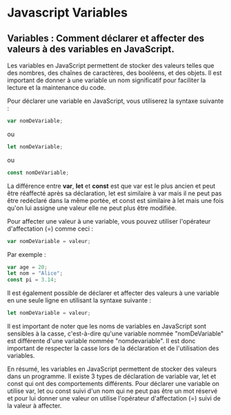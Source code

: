 # Javascript Variables

## Variables : Comment déclarer et affecter des valeurs à des variables en JavaScript.

Les variables en JavaScript permettent de stocker des valeurs telles que des nombres, des chaînes de caractères, des booléens, et des objets. Il est important de donner à une variable un nom significatif pour faciliter la lecture et la maintenance du code.

Pour déclarer une variable en JavaScript, vous utiliserez la syntaxe suivante :

```javascript
var nomDeVariable;
```

ou

```javascript
let nomDeVariable;
```

ou

```javascript
const nomDeVariable;
```

La différence entre **var**, **let** et **const** est que var est le plus ancien et peut être réaffecté après sa déclaration, let est similaire à var mais il ne peut pas être redéclaré dans la même portée, et const est similaire à let mais une fois qu'on lui assigne une valeur elle ne peut plus être modifiée.

Pour affecter une valeur à une variable, vous pouvez utiliser l'opérateur d'affectation (=) comme ceci :

```javascript
var nomDeVariable = valeur;
```

Par exemple :

```javascript
var age = 20;
let nom = "Alice";
const pi = 3.14;
```

Il est également possible de déclarer et affecter des valeurs à une variable en une seule ligne en utilisant la syntaxe suivante :

```javascript
let nomDeVariable = valeur;
```

Il est important de noter que les noms de variables en JavaScript sont sensibles à la casse, c'est-à-dire qu'une variable nommée "nomDeVariable" est différente d'une variable nommée "nomdevariable". Il est donc important de respecter la casse lors de la déclaration et de l'utilisation des variables.

En résumé, les variables en JavaScript permettent de stocker des valeurs dans un programme. Il existe 3 types de déclaration de variable var, let et const qui ont des comportements différents. Pour déclarer une variable on utilise var, let ou const suivi d'un nom qui ne peut pas être un mot réservé et pour lui donner une valeur on utilise l'opérateur d'affectation (=) suivi de la valeur à affecter.
